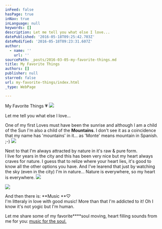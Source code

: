```yaml
---
inFeed: false
hasPage: true
inNav: true
inLanguage: null
keywords: []
description: Let me tell you what else I love...
datePublished: '2016-05-18T09:25:42.703Z'
dateModified: '2016-05-18T09:23:31.607Z'
author:
  - name: ''
    url: ''
sourcePath: _posts/2016-03-05-my-favorite-things.md
title: My Favorite Things
authors: []
publisher: null
starred: false
url: my-favorite-things/index.html
_type: WebPage

---
```

My Favorite Things 💗
![](https://the-grid-user-content.s3-us-west-2.amazonaws.com/fc115842-b2c4-48f0-b015-9df20466f5fd.jpg)

Let me tell you what else I love...

One of my first Loves must have been the sunrise and although I am a child of the Sun I'm also a child of the **Mountains**. I don't see it as a coincidence that my name has 'mountains' in it... as 'Monte' means mountain in Spanish. ;-)
![](https://s3-us-west-2.amazonaws.com/the-grid-img/p/4fffe7d4cdd770f3cf32e0ece1fd3f142314d44f.jpg)

Next to that I'm always attracted by nature in it's raw & pure form.   
I live for years in the city and this has been very nice but my heart always craves for nature. I guess that to relize where your heart lies, it's good to know all the other options you have. And I've learend that just by watching the sky (even in the city) I'm in nature... Nature is everywhere, so my heart is everywhere. ![](https://the-grid-user-content.s3-us-west-2.amazonaws.com/f863708f-ed91-45af-b186-e995fb253ceb.jpg)

  
![](https://the-grid-user-content.s3-us-west-2.amazonaws.com/91b55d28-0e21-4ad9-b3e3-b654dade7a5b.jpg)

And then there is: **Music **♡   
I'm litteraly in love with good music! More than that I'm addicted to it! Oh I know it's not yogic but I'm human. 

Let me share some of my favorite****soul moving, heart filling sounds from me for you: [music for the soul.][0]

[0]: https://open.spotify.com/user/wendymontellano/playlist/0krajvdfbqw2zPLPBjLPok